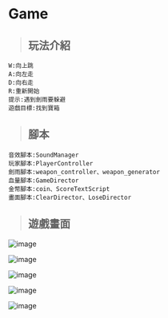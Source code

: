 # Game

>## 玩法介紹

    W:向上跳
    A:向左走
    D:向右走
    R:重新開始
    提示:遇到劍雨要躲避
    遊戲目標:找到寶箱

>## 腳本

    音效腳本:SoundManager
    玩家腳本:PlayerController
    劍雨腳本:weapon_controller、weapon_generator
    血量腳本:GameDirector
    金幣腳本:coin、ScoreTextScript
    畫面腳本:ClearDirector、LoseDirector

>## 遊戲畫面

![image](https://user-images.githubusercontent.com/82867224/137071031-b2e725c9-9c60-4048-a608-2de19088cf05.png)

![image](https://user-images.githubusercontent.com/82867224/137071067-092821bd-2b18-4f04-959b-835780f06048.png)

![image](https://user-images.githubusercontent.com/82867224/137071074-beea1588-6a54-4aa2-b05c-c3f3117883a0.png)

![image](https://user-images.githubusercontent.com/82867224/137071084-7e795af1-feb9-4746-b2fa-5e928146ecba.png)

![image](https://user-images.githubusercontent.com/82867224/137071096-c1de8a72-ed00-4419-8e34-63025fe5f1f7.png)
